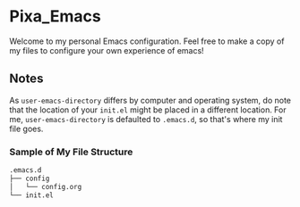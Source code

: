 # Pixa_Emacs
Welcome to my personal Emacs configuration. Feel free to make a copy of my files to configure your own experience of emacs!
## Notes
As ``user-emacs-directory`` differs by computer and operating system, do note that the location of your ``init.el`` might be placed in a different location. For me, ``user-emacs-directory`` is defaulted to ``.emacs.d``, so that's where my init file goes.
### Sample of My File Structure
``` bash
.emacs.d
├── config
│   └── config.org
└── init.el
```
